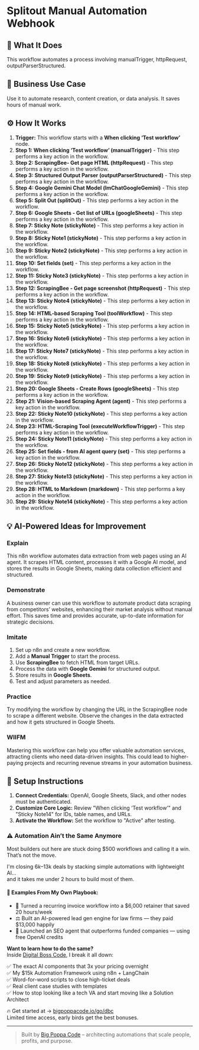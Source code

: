 # Splitout Manual Automation Webhook

## 🚀 What It Does
This workflow automates a process involving manualTrigger, httpRequest, outputParserStructured.

## 💼 Business Use Case
Use it to automate research, content creation, or data analysis. It saves hours of manual work.

## ⚙️ How It Works
1.  **Trigger:** This workflow starts with a **When clicking ‘Test workflow’** node.
2. **Step 1: When clicking ‘Test workflow’ (manualTrigger)** - This step performs a key action in the workflow.
3. **Step 2: ScrapingBee- Get page HTML (httpRequest)** - This step performs a key action in the workflow.
4. **Step 3: Structured Output Parser (outputParserStructured)** - This step performs a key action in the workflow.
5. **Step 4: Google Gemini Chat Model (lmChatGoogleGemini)** - This step performs a key action in the workflow.
6. **Step 5: Split Out (splitOut)** - This step performs a key action in the workflow.
7. **Step 6: Google Sheets - Get list of URLs (googleSheets)** - This step performs a key action in the workflow.
8. **Step 7: Sticky Note (stickyNote)** - This step performs a key action in the workflow.
9. **Step 8: Sticky Note1 (stickyNote)** - This step performs a key action in the workflow.
10. **Step 9: Sticky Note2 (stickyNote)** - This step performs a key action in the workflow.
11. **Step 10: Set fields (set)** - This step performs a key action in the workflow.
12. **Step 11: Sticky Note3 (stickyNote)** - This step performs a key action in the workflow.
13. **Step 12: ScrapingBee - Get page screenshot (httpRequest)** - This step performs a key action in the workflow.
14. **Step 13: Sticky Note4 (stickyNote)** - This step performs a key action in the workflow.
15. **Step 14: HTML-based Scraping Tool (toolWorkflow)** - This step performs a key action in the workflow.
16. **Step 15: Sticky Note5 (stickyNote)** - This step performs a key action in the workflow.
17. **Step 16: Sticky Note6 (stickyNote)** - This step performs a key action in the workflow.
18. **Step 17: Sticky Note7 (stickyNote)** - This step performs a key action in the workflow.
19. **Step 18: Sticky Note8 (stickyNote)** - This step performs a key action in the workflow.
20. **Step 19: Sticky Note9 (stickyNote)** - This step performs a key action in the workflow.
21. **Step 20: Google Sheets - Create Rows (googleSheets)** - This step performs a key action in the workflow.
22. **Step 21: Vision-based Scraping Agent (agent)** - This step performs a key action in the workflow.
23. **Step 22: Sticky Note10 (stickyNote)** - This step performs a key action in the workflow.
24. **Step 23: HTML-Scraping Tool (executeWorkflowTrigger)** - This step performs a key action in the workflow.
25. **Step 24: Sticky Note11 (stickyNote)** - This step performs a key action in the workflow.
26. **Step 25: Set fields - from AI agent query (set)** - This step performs a key action in the workflow.
27. **Step 26: Sticky Note12 (stickyNote)** - This step performs a key action in the workflow.
28. **Step 27: Sticky Note13 (stickyNote)** - This step performs a key action in the workflow.
29. **Step 28: HTML to Markdown (markdown)** - This step performs a key action in the workflow.
30. **Step 29: Sticky Note14 (stickyNote)** - This step performs a key action in the workflow.

## 💡 AI-Powered Ideas for Improvement
### Explain
This n8n workflow automates data extraction from web pages using an AI agent. It scrapes HTML content, processes it with a Google AI model, and stores the results in Google Sheets, making data collection efficient and structured.

### Demonstrate
A business owner can use this workflow to automate product data scraping from competitors’ websites, enhancing their market analysis without manual effort. This saves time and provides accurate, up-to-date information for strategic decisions.

### Imitate
1. Set up n8n and create a new workflow.
2. Add a **Manual Trigger** to start the process.
3. Use **ScrapingBee** to fetch HTML from target URLs.
4. Process the data with **Google Gemini** for structured output.
5. Store results in **Google Sheets**.
6. Test and adjust parameters as needed.

### Practice
Try modifying the workflow by changing the URL in the ScrapingBee node to scrape a different website. Observe the changes in the data extracted and how it gets structured in Google Sheets.

### WIIFM
Mastering this workflow can help you offer valuable automation services, attracting clients who need data-driven insights. This could lead to higher-paying projects and recurring revenue streams in your automation business.

## 🔧 Setup Instructions
1. **Connect Credentials:** OpenAI, Google Sheets, Slack, and other nodes must be authenticated.
2. **Customize Core Logic:** Review "When clicking ‘Test workflow’" and "Sticky Note14" for IDs, table names, and URLs.
3. **Activate the Workflow:** Set the workflow to "Active" after testing.

### ⚠️ Automation Ain’t the Same Anymore

Most builders out here are stuck doing $500 workflows and calling it a win.  
That’s not the move.  

I'm closing $6k–$13k deals by stacking simple automations with lightweight AI...  
and it takes me under 2 hours to build most of them.

#### 🧠 Examples From My Own Playbook:
- 🔁 Turned a recurring invoice workflow into a $6,000 retainer that saved 20 hours/week  
- ⚖️ Built an AI-powered lead gen engine for law firms — they paid $13,000 happily  
- 🚀 Launched an SEO agent that outperforms funded companies — using free OpenAI credits  

**Want to learn how to do the same?**  
Inside [Digital Boss Code](https://bigpoppacode.io/go/dbc), I break it all down:

✅ The exact AI components that 3x your pricing overnight  
✅ My $15k Automation Framework using n8n + LangChain  
✅ Word-for-word scripts to close high-ticket deals  
✅ Real client case studies with templates  
✅ How to stop looking like a tech VA and start moving like a Solution Architect  

🔥 Get started at → [bigpoppacode.io/go/dbc](https://bigpoppacode.io/go/dbc)  
Limited time access, early birds get the best bonuses.

---
> Built by [Big Poppa Code](https://bigpoppacode.io) – architecting automations that scale people, profits, and purpose.
